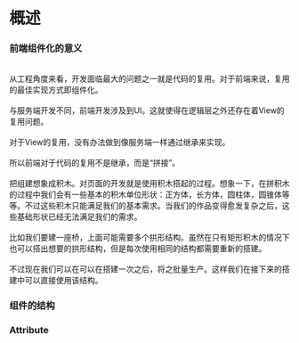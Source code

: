 # 概述

<a name="CfSIv"></a>
### 前端组件化的意义

<br />从工程角度来看，开发面临最大的问题之一就是代码的复用。对于前端来说，复用的最佳实现方式即组件化。<br />
<br />与服务端开发不同，前端开发涉及到UI。这就使得在逻辑层之外还存在着View的复用问题。<br />
<br />对于View的复用，没有办法做到像服务端一样通过继承来实现。<br />
<br />所以前端对于代码的复用不是继承，而是“拼接”。<br />
<br />把组建想象成积木。对页面的开发就是使用积木搭起的过程。想象一下，在拼积木的过程中我们会有一些基本的积木单位形状：正方体，长方体，圆柱体，圆锥体等等。不过这些积木只能满足我们的基本需求。当我们的作品变得愈发复杂之后，这些基础形状已经无法满足我们的需求。<br />
<br />比如我们要建一座桥，上面可能需要多个拱形结构。虽然在只有矩形积木的情况下也可以搭出想要的拱形结构，但是每次使用相同的结构都需要重新的搭建。<br />
<br />不过现在我们可以在可以在搭建一次之后，将之批量生产。这样我们在接下来的搭建中可以直接使用该结构。<br />

<a name="hObX0"></a>
### 组件的结构
<a name="gkeFe"></a>
### Attribute
